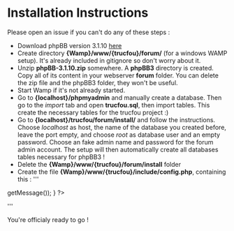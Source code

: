 # Installation Instructions

Please open an issue if you can't do any of these steps :

- Download phpBB version 3.1.10 [here](https://www.phpbb.com/files/release/phpBB-3.1.10.zip)
- Create directory **{Wamp}/www/{trucfou}/forum/** (for a windows WAMP setup). It's already included in gitignore so don't worry about it.
- Unzip **phpBB-3.1.10.zip** somewhere. A **phpBB3** directory is created. Copy all of its content in your webserver **forum** folder. You can delete the zip file and the phpBB3 folder, they won't be useful.
- Start Wamp if it's not already started.
- Go to **{localhost}/phpmyadmin** and manually create a database. Then go to the *import* tab and open **trucfou.sql**, then import tables. This create the necessary tables for the trucfou project :)
- Go to **{localhost}/trucfou/forum/install/** and follow the instructions. Choose *localhost* as host, the name of the database you created before, leave the port empty, and choose *root* as database user and an empty password. Choose an fake admin name and password for the forum admin account. The setup will then automatically create all databases tables necessary for phpBB3 !
- Delete the **{Wamp}/www/{trucfou}/forum/install** folder
- Create the file **{Wamp}/www/{trucfou}/include/config.php**, containing this :
'''
<?php
try {
	$bdd = new PDO( 'mysql:host=localhost;dbname=YOUR_DB_NAME;charset=utf8', 'root', '');
}

catch (Exception $e) {
        die('Erreur : ' . $e->getMessage());
} ?>
'''

You're officialy ready to go !